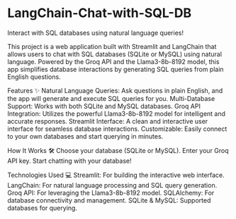 # LangChain-Chat-with-SQL-DB

Interact with SQL databases using natural language queries!

This project is a web application built with Streamlit and LangChain that allows users to chat with SQL databases (SQLite or MySQL) using natural language. Powered by the Groq API and the Llama3-8b-8192 model, this app simplifies database interactions by generating SQL queries from plain English questions.

Features ✨
Natural Language Queries: Ask questions in plain English, and the app will generate and execute SQL queries for you.
Multi-Database Support: Works with both SQLite and MySQL databases.
Groq API Integration: Utilizes the powerful Llama3-8b-8192 model for intelligent and accurate responses.
Streamlit Interface: A clean and interactive user interface for seamless database interactions.
Customizable: Easily connect to your own databases and start querying in minutes.

How It Works 🛠️
Choose your database (SQLite or MySQL).
Enter your Groq API key.
Start chatting with your database!

Technologies Used 💻
Streamlit: For building the interactive web interface.
LangChain: For natural language processing and SQL query generation.
Groq API: For leveraging the Llama3-8b-8192 model.
SQLAlchemy: For database connectivity and management.
SQLite & MySQL: Supported databases for querying.
